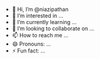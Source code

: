 - 👋 Hi, I’m @niazipathan
- 👀 I’m interested in ...
- 🌱 I’m currently learning ...
- 💞️ I’m looking to collaborate on ...
- 📫 How to reach me ...
- 😄 Pronouns: ...
- ⚡ Fun fact: ...

<!---
niazipathan/niazipathan is a ✨ special ✨ repository because its `README.md` (this file) appears on your GitHub profile.
You can click the Preview link to take a look at your changes.
--->
